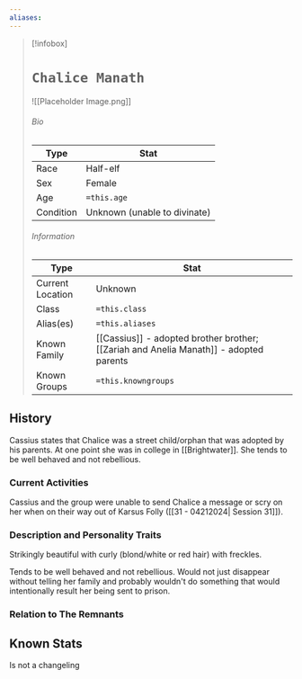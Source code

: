 ```yaml
---
aliases:
---
```




> [!infobox]
> # `Chalice Manath` 
> ![[Placeholder Image.png]]
> ###### Bio
> Type |  Stat |
> ---|---|
> Race | Half-elf | 
> Sex | Female | 
> Age | `=this.age` |
> Condition | Unknown (unable to divinate) |
> ######  Information
> Type |  Stat |
> ---|---|
> Current Location | Unknown |
> Class | `=this.class` |
> Alias(es) | `=this.aliases` |
> Known Family | [[Cassius]] - adopted brother brother; [[Zariah and Anelia Manath]] - adopted parents  |
> Known Groups | `=this.knowngroups` |
 

## History
Cassius states that Chalice was a street child/orphan that was adopted by his parents. At one point she was in college in [[Brightwater]]. She tends to be well behaved and not rebellious.

### Current Activities
Cassius and the group were unable to send Chalice a message or scry on her when on their way out of Karsus Folly ([[31 - 04212024| Session 31]]).

### Description and Personality Traits
Strikingly beautiful with curly (blond/white or red hair) with freckles.

Tends to be well behaved and not rebellious. Would not just disappear without telling her family and probably wouldn't do something that would intentionally result her being sent to prison.

### Relation to The Remnants 

## Known Stats
Is not a changeling
